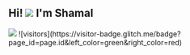 ## Hi! <img src="https://raw.githubusercontent.com/MartinHeinz/MartinHeinz/master/wave.gif"> I'm Shamal 

<img src="https://github-readme-stats.vercel.app/api?username=ShamalShaikh&&show_icons=true&title_color=ffffff&icon_color=bb2acf&text_color=daf7dc&bg_color=151515">
 ![visitors](https://visitor-badge.glitch.me/badge?page_id=page.id&left_color=green&right_color=red)
